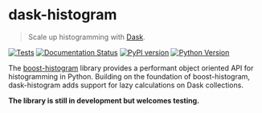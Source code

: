 # dask-histogram

> Scale up histogramming with [Dask](https://dask.org).

[![Tests](https://github.com/douglasdavis/dask-histogram/actions/workflows/ci.yml/badge.svg)](https://github.com/douglasdavis/dask-histogram/actions/workflows/ci.yml)
[![Documentation Status](https://readthedocs.org/projects/dask-histogram/badge/?version=latest)](https://dask-histogram.readthedocs.io/en/latest/?badge=latest)
[![PyPI version](https://img.shields.io/pypi/v/dask-histogram.svg?colorB=486b87&style=flat)](https://pypi.org/project/dask-histogram/)
[![Python Version](https://img.shields.io/pypi/pyversions/dask-histogram)](https://pypi.org/project/dask-histogram/)

The [boost-histogram](https://github.com/scikit-hep/boost-histogram)
library provides a performant object oriented API for histogramming in
Python. Building on the foundation of boost-histogram, dask-histogram
adds support for lazy calculations on Dask collections.

**The library is still in development but welcomes testing.**
